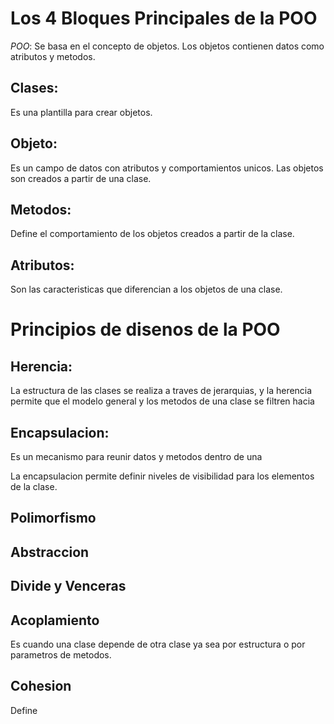 # Los 4 Bloques Principales de la POO

*POO*: Se basa en el concepto de objetos. Los objetos contienen datos como atributos y metodos.

## Clases:

Es una plantilla para crear objetos.

## Objeto:

Es un campo de datos con atributos y comportamientos unicos. Las objetos son creados a partir de una clase.

## Metodos:

Define el comportamiento de los objetos creados a partir de la clase.

## Atributos:

Son las caracteristicas que diferencian a los objetos de una clase.


# Principios de disenos de la POO

## Herencia:

La estructura de las clases se realiza a traves de jerarquias, y la herencia permite que el modelo general y los metodos de una clase se filtren hacia

## Encapsulacion:

Es un mecanismo para reunir datos y metodos dentro de una

La encapsulacion permite definir niveles de visibilidad para los elementos de la clase.

## Polimorfismo



## Abstraccion


## Divide y Venceras

## Acoplamiento

Es cuando una clase depende de otra clase ya sea por estructura o por parametros de metodos.

## Cohesion

Define 
